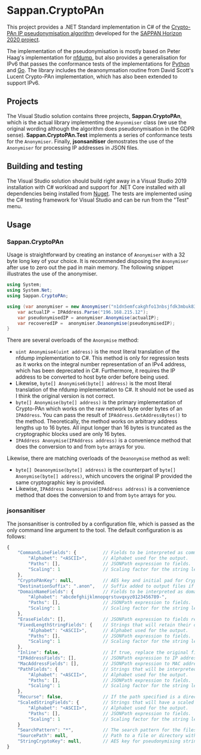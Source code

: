 # Sappan.CryptoPAn
This project provides a .NET Standard implementation in C# of the [Crypto-PAn IP pseudonymisation algorithm](https://en.wikipedia.org/wiki/Crypto-PAn) developed for the [SAPPAN Horizon 2020 project](https://sappan-project.eu).

The implementation of the pseudonymisation is mostly based on Peter Haag's implementation for [nfdump](https://github.com/phaag/nfdump), but also provides a generalisation for IPv6 that passes the conformance tests of the implementations for [Python](https://github.com/keiichishima/yacryptopan) and [Go](https://github.com/Yawning/cryptopan). The library includes the deanonymsation routine from David Scott's Lucent Crypto-PAn implementation, which has also been extended to support IPv6.

## Projects
The Visual Studio solution contains three projects, **Sappan.CryptoPAn**, which is the actual library implementing the `Anyonmiser` class (we use the original wording although the algorithm does pseudonymisation in the GDPR sense). **Sappan.CryptoPAn.Test** implements a series of conformance tests for the `Anonymiser`. Finally, **jsonsanitiser** demostrates the use of the `Anonymiser` for processing IP addresses in JSON files.

## Building and testing
The Visual Studio solution should build right away in a Visual Studio 2019 installation with C# workload and support for .NET Core installed with all dependencies being installed from [Nuget](https://www.nuget.org). The tests are implemented using the C# testing framework for Visual Studio and can be run from the "Test" menu.

## Usage
### Sappan.CryptoPAn
Usage is straightforward by creating an instance of `Anonymiser` with a 32 byte long key of your choice. It is recommended disposing the `Anonymiser` after use to zero out the pad in main memory. The following snippet illustrates the use of the anonymiser.

```c#
using System;
using System.Net;
using Sappan.CryptoPAn;

using (var anonymiser = new Anonymiser("n1dn5emfcakghfo13nbsjfdk3mbuk83h")) {
    var actualIP = IPAddress.Parse("196.168.215.12");
    var pseudonymisedIP = anonymiser.Anonymise(actualIP);
    var recoveredIP =  anonymiser.Deanonymise(pseudonymisedIP);
}
```

There are several overloads of the `Anonymise` method:
* `uint Anonymise4(uint address)` is the most literal translation of the nfdump implementation to C#. This method is only for regression tests as it works on the integral number representation of an IPv4 address, which has been deprecated in C#. Furthermore, it requires the IP address to be converted to host byte order before being used.
* Likewise, `byte[] Anonymise6(byte[] address)` is the most literal translation of the nfdump implementation to C#. It should not be used as I think the original version is not correct.
* `byte[] Anonymise(byte[] address)` is the primary implementation of Crypto-PAn which works on the raw network byte order bytes of an `IPAddress`. You can pass the result of `IPAddress.GetAddressBytes()` to the method. Theoretically, the method works on arbitrary address lengths up to 16 bytes. All input longer than 16 bytes is truncated as the cryptographic blocks used are only 16 bytes.
* `IPAddress Anonymise(IPAddress address)` is a convenience method that does the conversion to and from `byte` arrays for you.

Likewise, there are matching overloads of the `Deanonymise` method as well:
* `byte[] Deanonymise(byte[] address)` is the counterpart of `byte[] Anonymise(byte[] address)`, which uncovers the original IP provided the same cryptographic key is provided.
* Likewise, `IPAddress Deanonymise(IPAddress address)` is a convenience method that does the conversion to and from `byte` arrays for you.

### jsonsanitiser
The jsonsanitiser is controlled by a configuration file, which is passed as the only command line argument to the tool. The default configuration is as follows:

```js
{
    "CommandLineFields": {          // Fields to be interpreted as command lines.
        "Alphabet": "<ASCII>",      // Alphabet used for the output.
        "Paths": [],                // JSONPath expression to fields.
        "Scaling": 1                // Scaling factor for the string length.
    },
    "CryptoPAnKey": null,           // AES key and initial pad for Crypto-PAn (32 characters).
    "DestinationSuffix": ".anon",   // Suffix added to output files if "Inline" is not specified.
    "DomainNameFields": {           // Fields to be interpreted as domain names.
        "Alphabet": "abcdefghijklmnopqrstuvqxyz0123456789-",
        "Paths": [],                // JSONPath expression to fields.
        "Scaling": 1                // Scaling factor for the string length.
    },
    "EraseFields": [],              // JSONPath expression to fields recursively erased from the output.
    "FixedLengthStringFields": {    // Strings that will retain their original length.
        "Alphabet": "<ASCII>",      // Alphabet used for the output.
        "Paths": [],                // JSONPath expression to fields.
        "Scaling": 1                // Scaling factor for the string length.
    },
    "Inline": false,                // If true, replace the original file.
    "IPAddressFields": [],          // JSONPath expression to IP addresses pseudonymised with Crypto-PAn.
    "MacAddressFields": [],         // JSONPath expression to MAC addresses pseudonymised with Crypto-PAn.
    "PathFields": {                 // Strings that will be interpreted as file system paths.
        "Alphabet": "<ASCII>",      // Alphabet used for the output.
        "Paths": [],                // JSONPath expression to fields.
        "Scaling": 1                // Scaling factor for the string length.
    },
    "Recurse": false,               // If the path specified is a directory, process all subdirectories.
    "ScaledStringFields": {         // Strings that will have a scaled output length.
        "Alphabet": "<ASCII>",      // Alphabet used for the output.
        "Paths": [],                // JSONPath expression to fields.
        "Scaling": 1                // Scaling factor for the string length.
    }
    "SearchPattern": "*",           // The search pattern for the files to be sanitised.
    "SourcePath": null,             // Path to a file or directory with data to be sanitised.
    "StringCryptoKey": null,        // AES key for pseudonymising strings.
}
```
